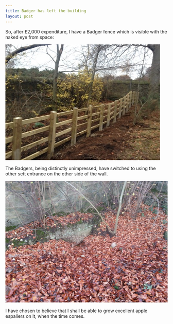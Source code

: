```yaml
---
title: Badger has left the building
layout: post
---
```


So, after £2,000 expenditure, I have a Badger fence which is visible with the naked eye from space:

![The Badger fence](/images/completed-fence.jpg)

The Badgers, being distinctly unimpressed,  have switched to using the other sett entrance on the other side of the wall.

![The sett entrance, with leaves that have not been disturbed for months](/images/set-entrance.jpg)

I have chosen to believe that I shall be able to grow excellent apple espaliers on it, when the time comes.
